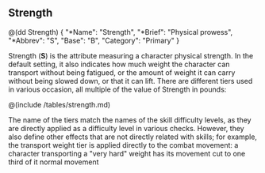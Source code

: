 ## Strength

@(dd Strength)
{ 
  "*Name": "Strength",
  "*Brief": "Physical prowess",
  "*Abbrev": "S",
  "Base": "B",
  "Category": "Primary"
}

Strength (**S**) is the attribute measuring a character physical strength. 
In the default setting, it also indicates how much weight the character 
can transport without being fatigued, or the amount of weight it can 
carry without being slowed down, or that it can lift. There are different
tiers  used in various occasion, all multiple of the value of Strength in 
pounds:

@(include /tables/strength.md)

The name of the tiers match the names of the skill difficulty levels, 
as they are directly applied as a difficulty level in various checks.
However, they also define other effects that are not directly related with skills; 
for example, the transport weight tier is applied directly to the combat movement: 
a character transporting  a "very hard" weight has its movement cut to one third 
of it normal movement
